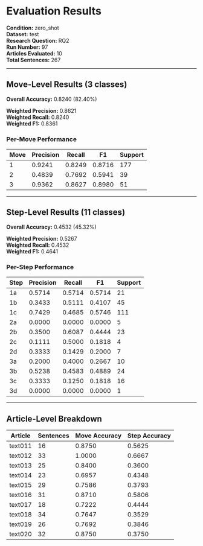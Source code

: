 # Evaluation Results

**Condition:** zero_shot  
**Dataset:** test  
**Research Question:** RQ2  
**Run Number:** 97  
**Articles Evaluated:** 10  
**Total Sentences:** 267  

---

## Move-Level Results (3 classes)

**Overall Accuracy:** 0.8240 (82.40%)  

**Weighted Precision:** 0.8621  
**Weighted Recall:** 0.8240  
**Weighted F1:** 0.8361  

### Per-Move Performance

| Move | Precision | Recall | F1 | Support |
|------|-----------|--------|----|---------|
| 1 | 0.9241 | 0.8249 | 0.8716 | 177 |
| 2 | 0.4839 | 0.7692 | 0.5941 | 39 |
| 3 | 0.9362 | 0.8627 | 0.8980 | 51 |

---

## Step-Level Results (11 classes)

**Overall Accuracy:** 0.4532 (45.32%)  

**Weighted Precision:** 0.5267  
**Weighted Recall:** 0.4532  
**Weighted F1:** 0.4641  

### Per-Step Performance

| Step | Precision | Recall | F1 | Support |
|------|-----------|--------|----|---------|
| 1a | 0.5714 | 0.5714 | 0.5714 | 21 |
| 1b | 0.3433 | 0.5111 | 0.4107 | 45 |
| 1c | 0.7429 | 0.4685 | 0.5746 | 111 |
| 2a | 0.0000 | 0.0000 | 0.0000 | 5 |
| 2b | 0.3500 | 0.6087 | 0.4444 | 23 |
| 2c | 0.1111 | 0.5000 | 0.1818 | 4 |
| 2d | 0.3333 | 0.1429 | 0.2000 | 7 |
| 3a | 0.2000 | 0.4000 | 0.2667 | 10 |
| 3b | 0.5238 | 0.4583 | 0.4889 | 24 |
| 3c | 0.3333 | 0.1250 | 0.1818 | 16 |
| 3d | 0.0000 | 0.0000 | 0.0000 | 1 |

---

## Article-Level Breakdown

| Article | Sentences | Move Accuracy | Step Accuracy |
|---------|-----------|---------------|---------------|
| text011 | 16 | 0.8750 | 0.5625 |
| text012 | 33 | 1.0000 | 0.6667 |
| text013 | 25 | 0.8400 | 0.3600 |
| text014 | 23 | 0.6957 | 0.4348 |
| text015 | 29 | 0.7586 | 0.3793 |
| text016 | 31 | 0.8710 | 0.5806 |
| text017 | 18 | 0.7222 | 0.4444 |
| text018 | 34 | 0.7647 | 0.3529 |
| text019 | 26 | 0.7692 | 0.3846 |
| text020 | 32 | 0.8750 | 0.3750 |
